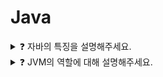 # Java

<details>
<summary>❓ 자바의 특징을 설명해주세요.</summary>
<div markdown="1">

- Java는 객체지향 프로그래밍 언어입니다.
- 기본 자료형을 제외한 모든 요소들이 객체로 표현되고, 객체 지향 개념의 특징인 “캡슐화”, “상속”, “다형성”이 잘 적용된 언어입니다.


- 장점
    - JVM(자바 가상머신) 위에서 동작하기 때문에 OS에 독립적입니다.
    - Garbage Collector를 통한 자동적인 메모리 관리가 가능하다.
- 단점
    - JVM 위에서 동작하기 때문에 실행 속도가 상대적으로 느리다.
        - 다중 상속이나 타입에 엄격하며, 제약이 많다.

</div>
</details>

<details>
<summary> ❓ JVM의 역할에 대해 설명해주세요.
</summary>
<div markdown="1">
<br>
JVM은 스택 기반으로 동작하며, Java Byte Code를 OS에 맞게 해석 해주는 역할을 하고 
가비지컬렉션을 통해 자동적인 메모리 관리를 해줍니다.
</br>
</div>
</details>